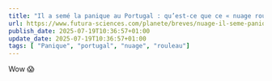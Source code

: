 ```yaml
---
title: "Il a semé la panique au Portugal : qu’est-ce que ce « nuage rouleau » qui enflamme les réseaux sociaux ?"
url: https://www.futura-sciences.com/planete/breves/nuage-il-seme-panique-portugal-quest-ce-ce-nuage-rouleau-enflamme-reseaux-sociaux-10734/
publish_date: 2025-07-19T10:36:57+01:00
update_date: 2025-07-19T10:36:57+01:00
tags: [ "Panique", "portugal", "nuage", "rouleau"]
---
```


Wow 😱 
